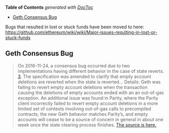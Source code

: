 <!-- START doctoc generated TOC please keep comment here to allow auto update -->
<!-- DON'T EDIT THIS SECTION, INSTEAD RE-RUN doctoc TO UPDATE -->
**Table of Contents**  *generated with [DocToc](https://github.com/thlorenz/doctoc)*

- [Geth Consensus Bug](#geth-consensus-bug)

<!-- END doctoc generated TOC please keep comment here to allow auto update -->

Bugs that resulted in lost or stuck funds have been moved to here: https://github.com/ethereum/wiki/wiki/Major-issues-resulting-in-lost-or-stuck-funds

## Geth Consensus Bug 
> On 2016-11-24, a consensus bug occurred due to two implementations having different behavior in the case of state reverts. [3](https://blog.ethereum.org/2016/11/25/security-alert-11242016-consensus-bug-geth-v1-4-19-v1-5-2/). The specification was amended to clarify that empty account deletions are reverted when the state is reverted... Details: Geth was failing to revert empty account deletions when the transaction causing the deletions of empty accounts ended with an an out-of-gas exception. An additional issue was found in Parity, where the Parity client incorrectly failed to revert empty account deletions in a more limited set of contexts involving out-of-gas calls to precompiled contracts; the new Geth behavior matches Parity’s, and empty accounts will cease to be a source of concern in general in about one week once the state clearing process finishes. [The source is here.](https://github.com/ethereum/EIPs/blob/master/EIPS/eip-161.md#addendum-2017-08-15)